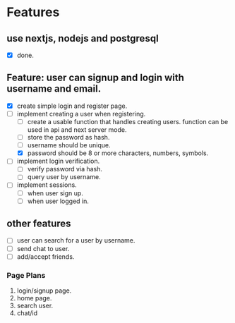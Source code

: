 # Features

## use nextjs, nodejs and postgresql

- [x] done.

## Feature: user can signup and login with username and email.

- [x] create simple login and register page.
- [ ] implement creating a user when registering.
  - [ ] create a usable function that handles creating users. function can be used in api and next server mode.
  - [ ] store the password as hash.
  - [ ] username should be unique.
  - [x] password should be 8 or more characters, numbers, symbols.
- [ ] implement login verification.
  - [ ] verify password via hash.
  - [ ] query user by username.
- [ ] implement sessions.
  - [ ] when user sign up.
  - [ ] when user logged in.

## other features

- [ ] user can search for a user by username.
- [ ] send chat to user.
- [ ] add/accept friends.

### Page Plans

1. login/signup page.
2. home page.
3. search user.
4. chat/id

